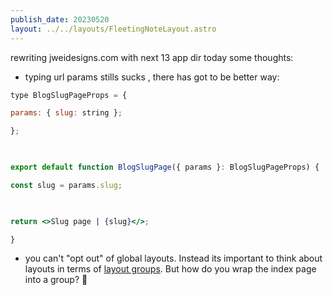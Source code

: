 ```yaml
---
publish_date: 20230520    
layout: ../../layouts/FleetingNoteLayout.astro
---
```

rewriting jweidesigns.com with next 13 app dir today some thoughts:


- typing url params stills sucks , there has got to be better way:
  
```jsx
type BlogSlugPageProps = {

params: { slug: string };

};

  

export default function BlogSlugPage({ params }: BlogSlugPageProps) {

const slug = params.slug;

  

return <>Slug page | {slug}</>;

}
```


- you can't "opt out" of global layouts. Instead its important to think about layouts in terms of  [layout groups](https://nextjs.org/docs/app/building-your-application/routing/defining-routes#route-groups). But how do you wrap the index page into a group? 🤔  